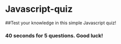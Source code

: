 # Javascript-quiz
##Test your knowledge in this simple Javascript quiz!
### 40 seconds for 5 questions. Good luck!